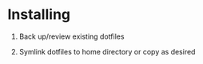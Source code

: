 # Installing

1. Back up/review existing dotfiles  

1. Symlink dotfiles to home directory or copy as desired
